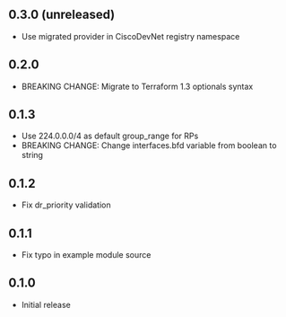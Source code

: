 ## 0.3.0 (unreleased)

- Use migrated provider in CiscoDevNet registry namespace

## 0.2.0

- BREAKING CHANGE: Migrate to Terraform 1.3 optionals syntax

## 0.1.3

- Use 224.0.0.0/4 as default group_range for RPs
- BREAKING CHANGE: Change interfaces.bfd variable from boolean to string

## 0.1.2

- Fix dr_priority validation

## 0.1.1

- Fix typo in example module source

## 0.1.0

- Initial release
